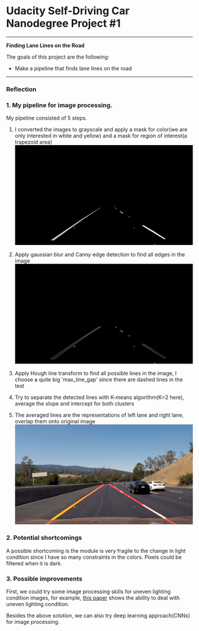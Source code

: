 # **Udacity Self-Driving Car Nanodegree Project #1** 

---

**Finding Lane Lines on the Road**

The goals of this project are the following:
* Make a pipeline that finds lane lines on the road


[//]: # (Image References)

[image1]: ./examples/00000.png "Grayscale image"
[image2]: ./examples/00001.png "Canny edge detection"
[image3]: ./examples/00002.png "Final output image"

---

### Reflection

### 1. My pipeline for image processing.

My pipeline consisted of 5 steps. 

1. I converted the images to grayscale and apply a mask for color(we are only interested in white and yellow) and a mask for region of interest(a trapezoid area) 
![alt text][image1]
2. Apply gaussian blur and Canny edge detection to find all edges in the image
![alt text][image2]
3. Apply Hough line transform to find all possible lines in the image, I choose a quite big 'max_line_gap' since there are dashed lines in the test

4. Try to separate the detected lines with K-means algorithm(K=2 here), average the slope and intercept for both clusters

5. The averaged lines are the representations of left lane and right lane, overlap them onto original image
![alt text][image3]


### 2. Potential shortcomings


A possible shortcoming is the module is very fragile to the change in light condition since I have so many constraints in the colors. Pixels could be filtered when it is dark.


### 3. Possible improvements

First, we could try some image processing skills for uneven lighting condition images, for example, [this paper](http://sourcedb.ict.cas.cn/cn/ictthesis/200907/P020090722604026061742.pdf) shows the ability to deal with uneven lighting condition.

Besides the above solution, we can also try deep learning approach(CNNs) for image processing.




